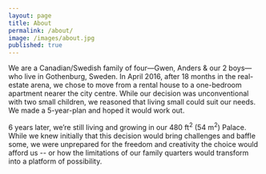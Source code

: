 ```yaml
---
layout: page
title: About
permalink: /about/
image: /images/about.jpg
published: true
---
```


We are a Canadian/Swedish family of four—Gwen, Anders & our 2 boys—who live in Gothenburg, Sweden.
In April 2016, after 18 months in the real-estate arena, we chose to move from a rental house to a one-bedroom apartment nearer the city centre. While our decision was unconventional with two small children, we reasoned that living small could suit our needs. We made a 5-year-plan and hoped it would work out. 

6 years later, we’re still living and growing in our 480 ft<sup>2</sup> (54 m<sup>2</sup>) Palace. While we knew initially that this decision would bring challenges and baffle some, we were unprepared for the freedom and creativity the choice would afford us -- or how the limitations of our family quarters would transform into a platform of possibility. 